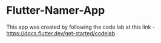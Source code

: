 # Flutter-Namer-App

This app was created by following the code lab at this link - https://docs.flutter.dev/get-started/codelab
